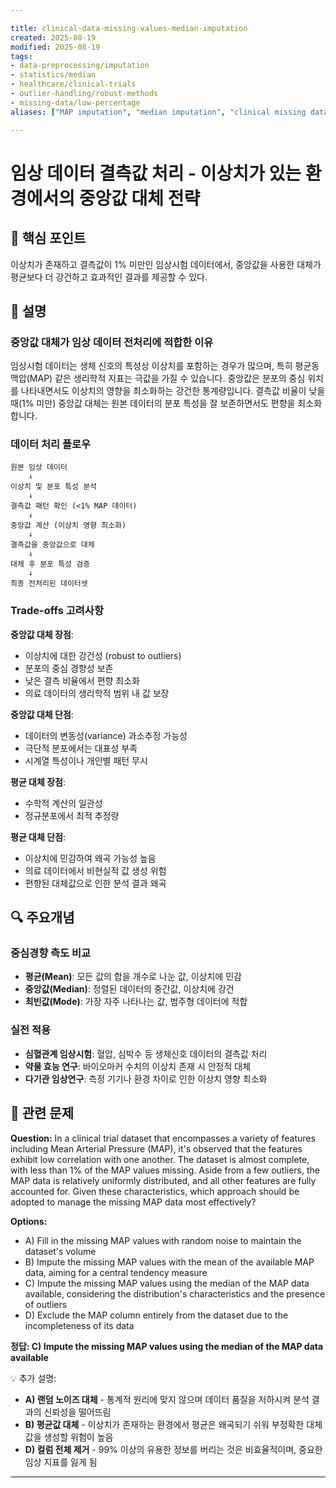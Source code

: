 ```yaml
---

title: clinical-data-missing-values-median-imputation
created: 2025-08-19
modified: 2025-08-19
tags:
- data-preprocessing/imputation
- statistics/median
- healthcare/clinical-trials
- outlier-handling/robust-methods
- missing-data/low-percentage
aliases: ["MAP imputation", "median imputation", "clinical missing data"]

---
```


# 임상 데이터 결측값 처리 - 이상치가 있는 환경에서의 중앙값 대체 전략

## 🎯 핵심 포인트

이상치가 존재하고 결측값이 1% 미만인 임상시험 데이터에서, 중앙값을 사용한 대체가 평균보다 더 강건하고 효과적인 결과를 제공할 수 있다.

## 📝 설명

### 중앙값 대체가 임상 데이터 전처리에 적합한 이유

임상시험 데이터는 생체 신호의 특성상 이상치를 포함하는 경우가 많으며, 특히 평균동맥압(MAP) 같은 생리학적 지표는 극값을 가질 수 있습니다. 중앙값은 분포의 중심 위치를 나타내면서도 이상치의 영향을 최소화하는 강건한 통계량입니다. 결측값 비율이 낮을 때(1% 미만) 중앙값 대체는 원본 데이터의 분포 특성을 잘 보존하면서도 편향을 최소화합니다.

### 데이터 처리 플로우

```
원본 임상 데이터
    ↓
이상치 및 분포 특성 분석
    ↓
결측값 패턴 확인 (<1% MAP 데이터)
    ↓
중앙값 계산 (이상치 영향 최소화)
    ↓
결측값을 중앙값으로 대체
    ↓
대체 후 분포 특성 검증
    ↓
최종 전처리된 데이터셋
```

### Trade-offs 고려사항

**중앙값 대체 장점**:
- 이상치에 대한 강건성 (robust to outliers)
- 분포의 중심 경향성 보존
- 낮은 결측 비율에서 편향 최소화
- 의료 데이터의 생리학적 범위 내 값 보장

**중앙값 대체 단점**:
- 데이터의 변동성(variance) 과소추정 가능성
- 극단적 분포에서는 대표성 부족
- 시계열 특성이나 개인별 패턴 무시

**평균 대체 장점**:
- 수학적 계산의 일관성
- 정규분포에서 최적 추정량

**평균 대체 단점**:
- 이상치에 민감하여 왜곡 가능성 높음
- 의료 데이터에서 비현실적 값 생성 위험
- 편향된 대체값으로 인한 분석 결과 왜곡

## 🔍 주요개념

### 중심경향 측도 비교

- **평균(Mean)**: 모든 값의 합을 개수로 나눈 값, 이상치에 민감
- **중앙값(Median)**: 정렬된 데이터의 중간값, 이상치에 강건
- **최빈값(Mode)**: 가장 자주 나타나는 값, 범주형 데이터에 적합

### 실전 적용

- **심혈관계 임상시험**: 혈압, 심박수 등 생체신호 데이터의 결측값 처리
- **약물 효능 연구**: 바이오마커 수치의 이상치 존재 시 안정적 대체
- **다기관 임상연구**: 측정 기기나 환경 차이로 인한 이상치 영향 최소화

## 📝 관련 문제

**Question:** In a clinical trial dataset that encompasses a variety of features including Mean Arterial Pressure (MAP), it's observed that the features exhibit low correlation with one another. The dataset is almost complete, with less than 1% of the MAP values missing. Aside from a few outliers, the MAP data is relatively uniformly distributed, and all other features are fully accounted for. Given these characteristics, which approach should be adopted to manage the missing MAP data most effectively?

**Options:**

- A) Fill in the missing MAP values with random noise to maintain the dataset's volume
- B) Impute the missing MAP values with the mean of the available MAP data, aiming for a central tendency measure
- C) Impute the missing MAP values using the median of the MAP data available, considering the distribution's characteristics and the presence of outliers
- D) Exclude the MAP column entirely from the dataset due to the incompleteness of its data

**정답: C) Impute the missing MAP values using the median of the MAP data available**

💡 추가 설명:

- **A) 랜덤 노이즈 대체** - 통계적 원리에 맞지 않으며 데이터 품질을 저하시켜 분석 결과의 신뢰성을 떨어뜨림
- **B) 평균값 대체** - 이상치가 존재하는 환경에서 평균은 왜곡되기 쉬워 부정확한 대체값을 생성할 위험이 높음
- **D) 컬럼 전체 제거** - 99% 이상의 유용한 정보를 버리는 것은 비효율적이며, 중요한 임상 지표를 잃게 됨

---